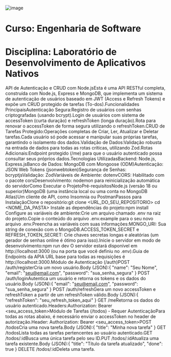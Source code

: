 ![image](https://github.com/yagojardimm/Trab-estrutura-de-dados/assets/134665777/0e4c999d-15b7-4b8a-ac69-aab319ffca37)
# Curso: Engenharia de Software 
# Disciplina: Laboratório de Desenvolvimento de Aplicativos Nativos

API de Autenticação e CRUD com Node.jsEsta é uma API RESTful completa, construída com Node.js, Express e MongoDB, que implementa um sistema de autenticação de usuários baseado em JWT (Access e Refresh Tokens) e expõe um CRUD protegido de tarefas (To-dos).Funcionalidades PrincipaisAutenticação Segura:Registro de usuários com senhas criptografadas (usando bcrypt).Login de usuários com sistema de accessToken (curta duração) e refreshToken (longa duração).Rota para renovar o accessToken de forma segura utilizando o refreshToken.CRUD de Tarefas Protegido:Operações completas de Criar, Ler, Atualizar e Deletar tarefas.Cada usuário só pode acessar e manipular suas próprias tarefas, garantindo o isolamento dos dados.Validação de Dados:Validação robusta na entrada de dados para todas as rotas críticas, utilizando Zod.Rotas Adicionais:Endpoint protegido (/me) para que o usuário autenticado possa consultar seus próprios dados.Tecnologias UtilizadasBackend: Node.js, Express.jsBanco de Dados: MongoDB com Mongoose (ODM)Autenticação: JSON Web Tokens (jsonwebtoken)Segurança de Senhas: bcryptjsValidação: ZodVariáveis de Ambiente: dotenvCORS: Habilitado com o pacote corsDesenvolvimento: nodemon para reinicialização automática do servidorComo Executar o ProjetoPré-requisitosNode.js (versão 18 ou superior)MongoDB (uma instância local ou uma conta no MongoDB Atlas)Um cliente de API, como Insomnia ou PostmanPassos para InstalaçãoClone o repositório:git clone <URL_DO_SEU_REPOSITORIO>
cd <NOME_DA_PASTA>
Instale as dependências do projeto:npm install
Configure as variáveis de ambiente:Crie um arquivo chamado .env na raiz do projeto.Copie o conteúdo do arquivo .env.example para o seu novo arquivo .env.Preencha as variáveis com suas informações:MONGO_URI: Sua string de conexão com o MongoDB.ACCESS_TOKEN_SECRET e REFRESH_TOKEN_SECRET: Crie chaves secretas longas e aleatórias (um gerador de senhas online é ótimo para isso).Inicie o servidor em modo de desenvolvimento:npm run dev
O servidor estará disponível em http://localhost:3000 (ou na porta que você definiu no .env).Guia de Endpoints da APIA URL base para todas as requisições é http://localhost:3000.Módulo de Autenticação (/auth)POST /auth/registerCria um novo usuário.Body (JSON):{
    "name": "Seu Nome",
    "email": "seu@email.com",
    "password": "sua_senha_segura"
}
POST /auth/loginAutentica um usuário e retorna os tokens e os dados do usuário.Body (JSON):{
    "email": "seu@email.com",
    "password": "sua_senha_segura"
}
POST /auth/refreshGera um novo accessToken e refreshToken a partir de um refreshToken válido.Body (JSON):{
    "refreshToken": "seu_refresh_token_aqui"
}
GET /meRetorna os dados do usuário autenticado.Headers:Authorization: Bearer <seu_access_token>Módulo de Tarefas (/todos) - Requer AutenticaçãoPara todas as rotas abaixo, é necessário enviar o accessToken no header de autorização.Header: Authorization: Bearer <seu_access_token>POST /todosCria uma nova tarefa.Body (JSON):{
    "title": "Minha nova tarefa"
}
GET /todosLista todas as tarefas pertencentes ao usuário autenticado.GET /todos/:idBusca uma única tarefa pelo seu ID.PUT /todos/:idAtualiza uma tarefa existente.Body (JSON):{
    "title": "Título da tarefa atualizado",
    "done": true
}
DELETE /todos/:idDeleta uma tarefa.
